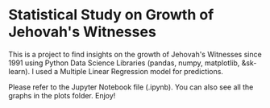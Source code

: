 # Statistical Study on Growth of Jehovah's Witnesses

This is a project to find insights on the growth of Jehovah's Witnesses since 1991 using Python Data Science Libraries (pandas, numpy, matplotlib, &sk-learn). I used a Multiple Linear Regression model for predictions.

Please refer to the Jupyter Notebook file (.ipynb). You can also see all the graphs in the plots folder. Enjoy!


